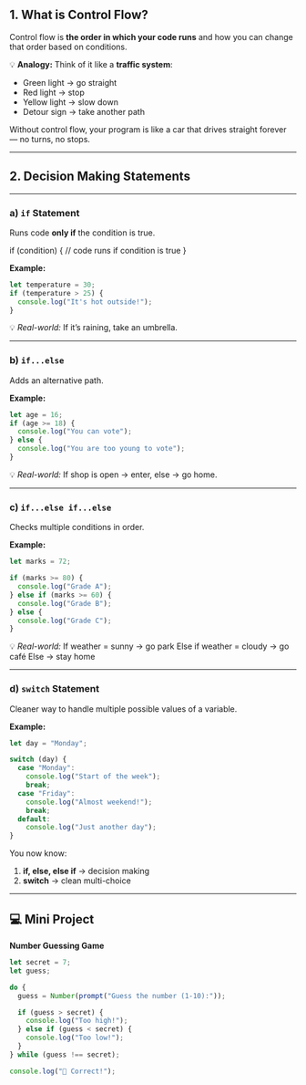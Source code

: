 ## **1. What is Control Flow?**

Control flow is **the order in which your code runs** and how you can change that order based on conditions.

💡 **Analogy:**
Think of it like a **traffic system**:

- Green light → go straight
- Red light → stop
- Yellow light → slow down
- Detour sign → take another path

Without control flow, your program is like a car that drives straight forever — no turns, no stops.

---

## **2. Decision Making Statements**

---

### **a) `if` Statement**

Runs code **only if** the condition is true.

if (condition) {
// code runs if condition is true
}

**Example:**

```javascript
let temperature = 30;
if (temperature > 25) {
  console.log("It's hot outside!");
}
```

💡 _Real-world:_
If it’s raining, take an umbrella.

---

### **b) `if...else`**

Adds an alternative path.

**Example:**

```javascript
let age = 16;
if (age >= 18) {
  console.log("You can vote");
} else {
  console.log("You are too young to vote");
}
```

💡 _Real-world:_
If shop is open → enter, else → go home.

---

### **c) `if...else if...else`**

Checks multiple conditions in order.

**Example:**

```javascript
let marks = 72;

if (marks >= 80) {
  console.log("Grade A");
} else if (marks >= 60) {
  console.log("Grade B");
} else {
  console.log("Grade C");
}
```

💡 _Real-world:_
If weather = sunny → go park
Else if weather = cloudy → go café
Else → stay home

---

### **d) `switch` Statement**

Cleaner way to handle multiple possible values of a variable.

**Example:**

```javascript
let day = "Monday";

switch (day) {
  case "Monday":
    console.log("Start of the week");
    break;
  case "Friday":
    console.log("Almost weekend!");
    break;
  default:
    console.log("Just another day");
}
```

You now know:

1. **if, else, else if** → decision making
2. **switch** → clean multi-choice

---

## **💻 Mini Project**

**Number Guessing Game**

```javascript
let secret = 7;
let guess;

do {
  guess = Number(prompt("Guess the number (1-10):"));

  if (guess > secret) {
    console.log("Too high!");
  } else if (guess < secret) {
    console.log("Too low!");
  }
} while (guess !== secret);

console.log("🎉 Correct!");
```
